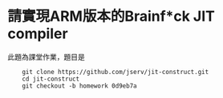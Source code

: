 # 請實現ARM版本的Brainf*ck JIT compiler

此題為課堂作業，題目是


```
    git clone https://github.com/jserv/jit-construct.git
    cd jit-construct
    git checkout -b homework 0d9eb7a
```
